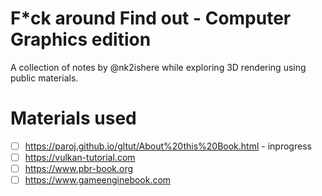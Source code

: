 # F*ck around Find out - Computer Graphics edition

A collection of notes by @nk2ishere while exploring 3D rendering using public materials.

# Materials used

- [ ] https://paroj.github.io/gltut/About%20this%20Book.html - inprogress
- [ ] https://vulkan-tutorial.com
- [ ] https://www.pbr-book.org
- [ ] https://www.gameenginebook.com
